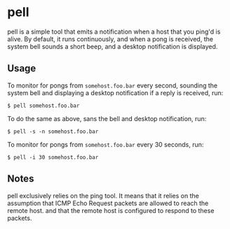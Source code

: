 pell
====

pell is a simple tool that emits a notification when a host that you
ping'd is alive. By default, it runs continuously, and when a pong is
received, the system bell sounds a short beep, and a desktop
notification is displayed.

## Usage

To monitor for pongs from `somehost.foo.bar` every second, sounding
the system bell and displaying a desktop notification if a reply is
received, run:

```
$ pell somehost.foo.bar
```

To do the same as above, sans the bell and desktop notification, run:

```
$ pell -s -n somehost.foo.bar
```

To monitor for pongs from `somehost.foo.bar` every 30 seconds, run:

```
$ pell -i 30 somehost.foo.bar
```

## Notes

pell exclusively relies on the ping tool. It means that it relies on
the assumption that ICMP Echo Request packets are allowed to reach the
remote host. and that the remote host is configured to respond to
these packets.

